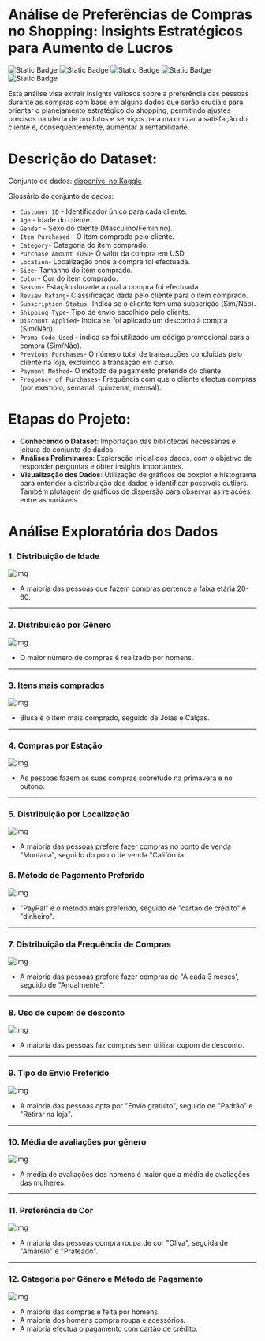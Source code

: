 # Análise de Preferências de Compras no Shopping: Insights Estratégicos para Aumento de Lucros

![Static Badge](https://img.shields.io/badge/python-%233776AB?style=for-the-badge&logo=python&logoColor=white)
![Static Badge](https://img.shields.io/badge/NumPy-013243?style=for-the-badge&logo=numpy&logoColor=white)
![Static Badge](https://img.shields.io/badge/pandas-%23150458?style=for-the-badge&logo=pandas&logoColor=white)
![Static Badge](https://img.shields.io/badge/matplotlib-%23135F9B?style=for-the-badge)
![Static Badge](https://img.shields.io/badge/seaborn-%23444876?style=for-the-badge)

Esta análise visa extrair insights valiosos sobre a preferência das pessoas durante as compras com base em alguns dados que serão cruciais para orientar o planejamento estratégico do shopping, permitindo ajustes precisos na oferta de produtos e serviços para maximizar a satisfação do cliente e, consequentemente, aumentar a rentabilidade.

# Descrição do Dataset:

Conjunto de dados: [disponível no Kaggle](https://www.kaggle.com/datasets/iamsouravbanerjee/customer-shopping-trends-dataset)

Glossário do conjunto de dados:

* `Customer ID` -  Identificador único para cada cliente.
* `Age` - Idade do cliente.
* `Gender` - Sexo do cliente (Masculino/Feminino).
* `Item Purchased` - O item comprado pelo cliente.
* `Category`- Categoria do item comprado.
* `Purchase Amount (USD`- O valor da compra em USD.
* `Location`- Localização onde a compra foi efectuada.
* `Size`- Tamanho do item comprado.
* `Color`- Cor do item comprado.
* `Season`- Estação durante a qual a compra foi efectuada.
* `Review Rating`- Classificação dada pelo cliente para o item comprado.
* `Subscription Status`- Indica se o cliente tem uma subscrição (Sim/Não).
* `Shipping Type`- Tipo de envio escolhido pelo cliente.
* `Discount Applied`- Indica se foi aplicado um desconto à compra (Sim/Não).
* `Promo Code Used` - indica se foi utilizado um código promocional para a compra (Sim/Não).
* `Previous Purchases`- O número total de transacções concluídas pelo cliente na loja, excluindo a transação em curso.
* `Payment Method`- O método de pagamento preferido do cliente.
* `Frequency of Purchases`- Frequência com que o cliente efectua compras (por exemplo, semanal, quinzenal, mensal).

# Etapas do Projeto:

* **Conhecendo o Dataset**: Importação das bibliotecas necessárias e leitura do conjunto de dados.
* **Análises Preliminares**: Exploração inicial dos dados, com o objetivo de responder perguntas e obter insights importantes.
* **Visualização dos Dados**: Utilização de gráficos de boxplot e histograma para entender a distribuição dos dados e identificar possíveis outliers. Também plotagem de gráficos de dispersão para observar as relações entre as variáveis.

# Análise Exploratória dos Dados

### 1. Distribuição de Idade

![img](imagens/01.png)

- A maioria das pessoas que fazem compras pertence a faixa etária 20-60.

---

### 2. Distribuição por Gênero

![img](imagens/02.png)

- O maior número de compras é realizado por homens.

---

### 3. Itens mais comprados

![img](imagens/03.png)

- Blusa é o item mais comprado, seguido de Jóias e Calças.

---

### 4. Compras por Estação

![img](imagens/04.png)

- As pessoas fazem as suas compras sobretudo na primavera e no outono.

---

### 5. Distribuição por Localização

![img](imagens/05.png)

- A maioria das pessoas prefere fazer compras no ponto de venda "Montana", seguido do ponto de venda "Califórnia.

### 6. Método de Pagamento Preferido

![img](imagens/06.png)

- "PayPal" é o método mais preferido, seguido de "cartão de crédito" e "dinheiro".

---

### 7. Distribuição da Frequência de Compras

![img](imagens/07.png)

- A maioria das pessoas prefere fazer compras de "A cada 3 meses', seguido de "Anualmente".

---

### 8. Uso de cupom de desconto

![img](imagens/08.png)

- A maioria das pessoas faz compras sem utilizar cupom de desconto.

---

### 9. Tipo de Envio Preferido

![img](imagens/09.png)

- A maioria das pessoas opta por "Envio gratuito", seguido de "Padrão" e "Retirar na loja".

---

### 10. Média de avaliações por gênero

![img](imagens/10.png)

- A média de avaliações dos homens é maior que a média de avaliações das mulheres.

---

### 11. Preferência de Cor

![img](imagens/11.png)

- A maioria das pessoas compra roupa de cor "Oliva", seguida de "Amarelo" e "Prateado".

---

### 12. Categoria por Gênero e Método de Pagamento

![img](imagens/12.png)

- A maioria das compras é feita por homens.
- A maioria dos homens compra roupa e acessórios.
- A maioria efectua o pagamento com cartão de crédito.



